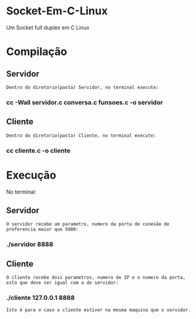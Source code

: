 # Socket-Em-C-Linux

  Um Socket full duplex em C Linux

# Compilação

  ## Servidor
    Dentro do diretorio(pasta) Servidor, no terminal execute:
  ### cc -Wall servidor.c conversa.c funsoes.c -o servidor

  ## Cliente
    Dentro do diretorio(pasta) Cliente, no terminal execute:
  ### cc cliente.c -o cliente

# Execução
  No terminal:

  ## Servidor
    O servidor recebe um parametro, numero da porta de conexão de preferencia maior que 5000:
  ### ./servidor 8888

  ## Cliente
    O cliente recebe dois parametros, numero de IP e o numero da porta, esta que deve ser igual com a do servidor:
  ### ./cliente 127.0.0.1 8888
    Isto é para o caso o cliente estiver na mesma maquina que o servidor.
